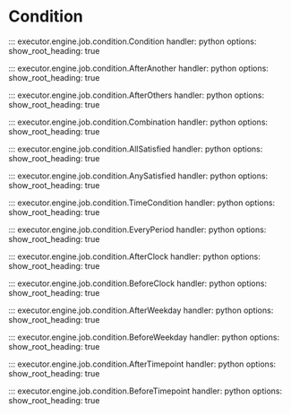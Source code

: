 # Condition

::: executor.engine.job.condition.Condition
    handler: python
    options:
        show_root_heading: true

::: executor.engine.job.condition.AfterAnother
    handler: python
    options:
        show_root_heading: true

::: executor.engine.job.condition.AfterOthers
    handler: python
    options:
        show_root_heading: true

::: executor.engine.job.condition.Combination
    handler: python
    options:
        show_root_heading: true

::: executor.engine.job.condition.AllSatisfied
    handler: python
    options:
        show_root_heading: true

::: executor.engine.job.condition.AnySatisfied
    handler: python
    options:
        show_root_heading: true

::: executor.engine.job.condition.TimeCondition
    handler: python
    options:
        show_root_heading: true

::: executor.engine.job.condition.EveryPeriod
    handler: python
    options:
        show_root_heading: true

::: executor.engine.job.condition.AfterClock
    handler: python
    options:
        show_root_heading: true

::: executor.engine.job.condition.BeforeClock
    handler: python
    options:
        show_root_heading: true

::: executor.engine.job.condition.AfterWeekday
    handler: python
    options:
        show_root_heading: true

::: executor.engine.job.condition.BeforeWeekday
    handler: python
    options:
        show_root_heading: true

::: executor.engine.job.condition.AfterTimepoint
    handler: python
    options:
        show_root_heading: true

::: executor.engine.job.condition.BeforeTimepoint
    handler: python
    options:
        show_root_heading: true
